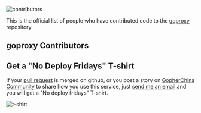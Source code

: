 ![contributors](/images/contributors.png)

This is the official list of people who have contributed code to the [goproxy](https://github.com/goproxyio/) repository.

## goproxy Contributors

<contributor-list></contributor-list>
## Get a "No Deploy Fridays" T-shirt

If your [pull request](https://github.com/goproxyio/) is merged on github, or you post a story on [GopherChina Community](https://gocn.vip/) to share how you use this service, just [send me an email](/docs/contact-us.html) and you will get a "No deploy fridays" T-shirt.

![t-shirt](/images/goproxy-tshirt.png)
